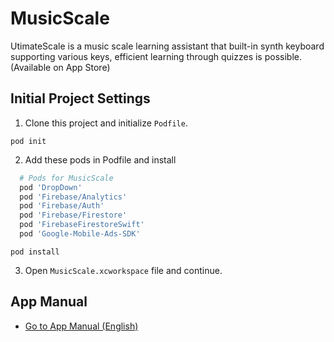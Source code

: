 # MusicScale
UtimateScale is a music scale learning assistant that built-in synth keyboard supporting various keys, efficient learning through quizzes is possible. (Available on App Store)

## Initial Project Settings
1. Clone this project and initialize `Podfile`. 
```
pod init
```
2. Add these pods in Podfile and install
```ruby
  # Pods for MusicScale
  pod 'DropDown'
  pod 'Firebase/Analytics'
  pod 'Firebase/Auth'
  pod 'Firebase/Firestore'
  pod 'FirebaseFirestoreSwift'
  pod 'Google-Mobile-Ads-SDK'
```
```
pod install
```
3. Open `MusicScale.xcworkspace` file and continue. 

## App Manual
- [Go to App Manual (English)](https://github.com/ayaysir/MusicScale/blob/main/MusicScale/ResourceData/Manual%20JPEG/README-EN.md)
